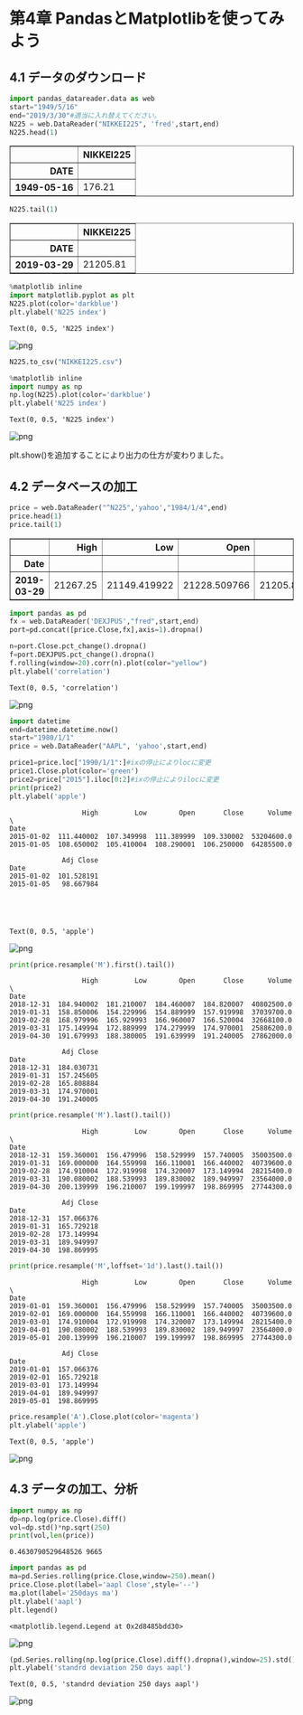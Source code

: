 
# 第4章 PandasとMatplotlibを使ってみよう
## 4.1 データのダウンロード


```python
import pandas_datareader.data as web
start="1949/5/16"
end="2019/3/30"#適当に入れ替えてください。
N225 = web.DataReader("NIKKEI225", 'fred',start,end)
N225.head(1)
```




<div>
<style scoped>
    .dataframe tbody tr th:only-of-type {
        vertical-align: middle;
    }

    .dataframe tbody tr th {
        vertical-align: top;
    }

    .dataframe thead th {
        text-align: right;
    }
</style>
<table border="1" class="dataframe">
  <thead>
    <tr style="text-align: right;">
      <th></th>
      <th>NIKKEI225</th>
    </tr>
    <tr>
      <th>DATE</th>
      <th></th>
    </tr>
  </thead>
  <tbody>
    <tr>
      <th>1949-05-16</th>
      <td>176.21</td>
    </tr>
  </tbody>
</table>
</div>




```python
N225.tail(1)
```




<div>
<style scoped>
    .dataframe tbody tr th:only-of-type {
        vertical-align: middle;
    }

    .dataframe tbody tr th {
        vertical-align: top;
    }

    .dataframe thead th {
        text-align: right;
    }
</style>
<table border="1" class="dataframe">
  <thead>
    <tr style="text-align: right;">
      <th></th>
      <th>NIKKEI225</th>
    </tr>
    <tr>
      <th>DATE</th>
      <th></th>
    </tr>
  </thead>
  <tbody>
    <tr>
      <th>2019-03-29</th>
      <td>21205.81</td>
    </tr>
  </tbody>
</table>
</div>




```python
%matplotlib inline
import matplotlib.pyplot as plt
N225.plot(color='darkblue')
plt.ylabel('N225 index')
```




    Text(0, 0.5, 'N225 index')




![png](output_3_1.png)



```python
N225.to_csv("NIKKEI225.csv")
```


```python
%matplotlib inline
import numpy as np
np.log(N225).plot(color='darkblue')
plt.ylabel('N225 index')
```




    Text(0, 0.5, 'N225 index')




![png](output_5_1.png)


plt.show()を追加することにより出力の仕方が変わりました。

## 4.2 データベースの加工


```python
price = web.DataReader("^N225",'yahoo',"1984/1/4",end)
price.head(1)
price.tail(1)
```




<div>
<style scoped>
    .dataframe tbody tr th:only-of-type {
        vertical-align: middle;
    }

    .dataframe tbody tr th {
        vertical-align: top;
    }

    .dataframe thead th {
        text-align: right;
    }
</style>
<table border="1" class="dataframe">
  <thead>
    <tr style="text-align: right;">
      <th></th>
      <th>High</th>
      <th>Low</th>
      <th>Open</th>
      <th>Close</th>
      <th>Volume</th>
      <th>Adj Close</th>
    </tr>
    <tr>
      <th>Date</th>
      <th></th>
      <th></th>
      <th></th>
      <th></th>
      <th></th>
      <th></th>
    </tr>
  </thead>
  <tbody>
    <tr>
      <th>2019-03-29</th>
      <td>21267.25</td>
      <td>21149.419922</td>
      <td>21228.509766</td>
      <td>21205.810547</td>
      <td>61600.0</td>
      <td>21205.810547</td>
    </tr>
  </tbody>
</table>
</div>




```python
import pandas as pd
fx = web.DataReader('DEXJPUS',"fred",start,end)
port=pd.concat([price.Close,fx],axis=1).dropna()
```


```python
n=port.Close.pct_change().dropna()
f=port.DEXJPUS.pct_change().dropna()
f.rolling(window=20).corr(n).plot(color="yellow")
plt.ylabel('correlation')
```




    Text(0, 0.5, 'correlation')




![png](output_10_1.png)



```python
import datetime
end=datetime.datetime.now()
start="1980/1/1"
price = web.DataReader("AAPL", 'yahoo',start,end)
```


```python
price1=price.loc["1990/1/1":]#ixの停止によりlocに変更
price1.Close.plot(color='green')
price2=price["2015"].iloc[0:2]#ixの停止によりilocに変更
print(price2)
plt.ylabel('apple')
```

                      High         Low        Open       Close      Volume  \
    Date                                                                     
    2015-01-02  111.440002  107.349998  111.389999  109.330002  53204600.0   
    2015-01-05  108.650002  105.410004  108.290001  106.250000  64285500.0   
    
                 Adj Close  
    Date                    
    2015-01-02  101.528191  
    2015-01-05   98.667984  
    




    Text(0, 0.5, 'apple')




![png](output_12_2.png)



```python
print(price.resample('M').first().tail())
```

                      High         Low        Open       Close      Volume  \
    Date                                                                     
    2018-12-31  184.940002  181.210007  184.460007  184.820007  40802500.0   
    2019-01-31  158.850006  154.229996  154.889999  157.919998  37039700.0   
    2019-02-28  168.979996  165.929993  166.960007  166.520004  32668100.0   
    2019-03-31  175.149994  172.889999  174.279999  174.970001  25886200.0   
    2019-04-30  191.679993  188.380005  191.639999  191.240005  27862000.0   
    
                 Adj Close  
    Date                    
    2018-12-31  184.030731  
    2019-01-31  157.245605  
    2019-02-28  165.808884  
    2019-03-31  174.970001  
    2019-04-30  191.240005  
    


```python
print(price.resample('M').last().tail())
```

                      High         Low        Open       Close      Volume  \
    Date                                                                     
    2018-12-31  159.360001  156.479996  158.529999  157.740005  35003500.0   
    2019-01-31  169.000000  164.559998  166.110001  166.440002  40739600.0   
    2019-02-28  174.910004  172.919998  174.320007  173.149994  28215400.0   
    2019-03-31  190.080002  188.539993  189.830002  189.949997  23564000.0   
    2019-04-30  200.139999  196.210007  199.199997  198.869995  27744300.0   
    
                 Adj Close  
    Date                    
    2018-12-31  157.066376  
    2019-01-31  165.729218  
    2019-02-28  173.149994  
    2019-03-31  189.949997  
    2019-04-30  198.869995  
    


```python
print(price.resample('M',loffset='1d').last().tail())
```

                      High         Low        Open       Close      Volume  \
    Date                                                                     
    2019-01-01  159.360001  156.479996  158.529999  157.740005  35003500.0   
    2019-02-01  169.000000  164.559998  166.110001  166.440002  40739600.0   
    2019-03-01  174.910004  172.919998  174.320007  173.149994  28215400.0   
    2019-04-01  190.080002  188.539993  189.830002  189.949997  23564000.0   
    2019-05-01  200.139999  196.210007  199.199997  198.869995  27744300.0   
    
                 Adj Close  
    Date                    
    2019-01-01  157.066376  
    2019-02-01  165.729218  
    2019-03-01  173.149994  
    2019-04-01  189.949997  
    2019-05-01  198.869995  
    


```python
price.resample('A').Close.plot(color='magenta')
plt.ylabel('apple')
```




    Text(0, 0.5, 'apple')




![png](output_16_1.png)


## 4.3 データの加工、分析



```python
import numpy as np
dp=np.log(price.Close).diff()
vol=dp.std()*np.sqrt(250)
print(vol,len(price))
```

    0.4630790529648526 9665
    


```python
import pandas as pd
ma=pd.Series.rolling(price.Close,window=250).mean()
price.Close.plot(label='aapl Close',style='--')
ma.plot(label='250days ma')
plt.ylabel('aapl')
plt.legend()
```




    <matplotlib.legend.Legend at 0x2d8485bdd30>




![png](output_19_1.png)



```python
(pd.Series.rolling(np.log(price.Close).diff().dropna(),window=25).std()*np.sqrt(250)).plot()
plt.ylabel('standrd deviation 250 days aapl')
```




    Text(0, 0.5, 'standrd deviation 250 days aapl')




![png](output_20_1.png)



```python

```


```python

```

